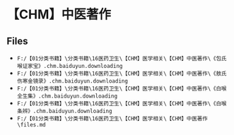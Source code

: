 # 【CHM】中医著作

## Files

- `F:/【01分类书籍】\分类书籍\16医药卫生\【CHM】医学相关\【CHM】中医著作\《包氏喉证家宝》.chm.baiduyun.downloading`
- `F:/【01分类书籍】\分类书籍\16医药卫生\【CHM】医学相关\【CHM】中医著作\《敖氏伤寒金镜录》.chm.baiduyun.downloading`
- `F:/【01分类书籍】\分类书籍\16医药卫生\【CHM】医学相关\【CHM】中医著作\《白喉全生集》.chm.baiduyun.downloading`
- `F:/【01分类书籍】\分类书籍\16医药卫生\【CHM】医学相关\【CHM】中医著作\《白喉条辨》.chm.baiduyun.downloading`
- `F:/【01分类书籍】\分类书籍\16医药卫生\【CHM】医学相关\【CHM】中医著作\files.md`
